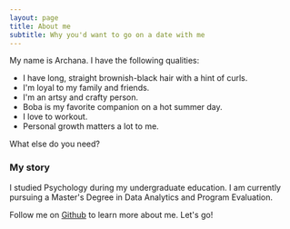 ```yaml
---
layout: page
title: About me
subtitle: Why you'd want to go on a date with me
---
```


My name is Archana. I have the following qualities:

- I have long, straight brownish-black hair with a hint of curls.
- I'm loyal to my family and friends.
- I'm an artsy and crafty person.
- Boba is my favorite companion on a hot summer day.
- I love to workout.
- Personal growth matters a lot to me.


What else do you need?

### My story

I studied Psychology during my undergraduate education. I am currently pursuing a Master's Degree in Data Analytics and Program Evaluation.

Follow me on [Github](https://github.com/Niagara1000) to learn more about me. Let's go!
